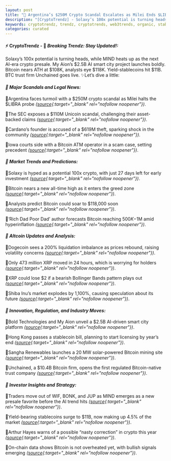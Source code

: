```yaml
---
layout: post
title: "🌌 Argentina’s $250M Crypto Scandal Escalates as Milei Ends $LIBRA Probe, Bitcoin Eyes New All-Time High"
description: "[CryptoTrendz] - Solaxy’s 100x potential is turning heads, while MIND heats up as the next AI-era crypto presale. My Aion’s $2.5B AI smart city project launches boldly. Bitcoin nears ATH at $108K, analysts eye $118K. Yield-stablecoins hit $11B. BTC trust firm Unchained goes live."
keywords: cryptotrendz, trendz, cryptotrends, web3trends, organic, stablecoin, Bitcoin, Crypto, Cardano, Dogecoin, Market, AI, XRP, Mining, stablecoins
categories: curated
---
```


#### ⚡ CryptoTrendz - 📌 *Breaking Trendz: Stay Updated!:*

Solaxy’s 100x potential is turning heads, while MIND heats up as the next AI-era crypto presale. My Aion’s $2.5B AI smart city project launches boldly. Bitcoin nears ATH at $108K, analysts eye $118K. Yield-stablecoins hit $11B. BTC trust firm Unchained goes live. ✨Let’s dive a little:


#### *🔖 Major Scandals and Legal News:*  

🔹Argentina faces turmoil with a $250M crypto scandal as Milei halts the $LIBRA probe *([source](https://s.avyag.com/7h1m){:target="_blank" rel="nofollow noopener"})*.  

🔹The SEC exposes a $110M Unicoin scandal, challenging their asset-backed claims *([source](https://s.avyag.com/icni){:target="_blank" rel="nofollow noopener"})*.  

🔹Cardano’s founder is accused of a $619M theft, sparking shock in the community *([source](https://s.avyag.com/mz6v){:target="_blank" rel="nofollow noopener"})*.  

🔹Iowa courts side with a Bitcoin ATM operator in a scam case, setting precedent *([source](https://s.avyag.com/krlz){:target="_blank" rel="nofollow noopener"})*.  

#### *🔖 Market Trends and Predictions:*  

🔹Solaxy is hyped as a potential 100x crypto, with just 27 days left for early investment *([source](https://s.avyag.com/tdat){:target="_blank" rel="nofollow noopener"})*.  

🔹Bitcoin nears a new all-time high as it enters the greed zone *([source](https://s.avyag.com/35lz){:target="_blank" rel="nofollow noopener"})*.  

🔹Analysts predict Bitcoin could soar to $118,000 soon *([source](https://s.avyag.com/l8ti){:target="_blank" rel="nofollow noopener"})*.  

🔹‘Rich Dad Poor Dad’ author forecasts Bitcoin reaching $500K-$1M amid hyperinflation *([source](https://s.avyag.com/04od){:target="_blank" rel="nofollow noopener"})*.  

#### *🔖 Altcoin Updates and Analysis:*  

🔹Dogecoin sees a 200% liquidation imbalance as prices rebound, raising volatility concerns *([source](https://s.avyag.com/qmqd){:target="_blank" rel="nofollow noopener"})*.  

🔹Only 473 million XRP moved in 24 hours, which is worrying for holders *([source](https://s.avyag.com/dbnv){:target="_blank" rel="nofollow noopener"})*.  

🔹XRP could lose $2 if a bearish Bollinger Bands pattern plays out *([source](https://s.avyag.com/cf0c){:target="_blank" rel="nofollow noopener"})*.  

🔹Shiba Inu’s market explodes by 1,100%, causing speculation about its future *([source](https://s.avyag.com/ybh6){:target="_blank" rel="nofollow noopener"})*.  

#### *🔖 Innovation, Regulation, and Industry Moves:*  

🔹Bold Technologies and My Aion unveil a $2.5B AI-driven smart city platform *([source](https://s.avyag.com/e9ur){:target="_blank" rel="nofollow noopener"})*.  

🔹Hong Kong passes a stablecoin bill, planning to start licensing by year’s end *([source](https://s.avyag.com/n7yo){:target="_blank" rel="nofollow noopener"})*.  

🔹Sangha Renewables launches a 20 MW solar-powered Bitcoin mining site *([source](https://s.avyag.com/wp79){:target="_blank" rel="nofollow noopener"})*.  

🔹Unchained, a $10.4B Bitcoin firm, opens the first regulated Bitcoin-native trust company *([source](https://s.avyag.com/vnsg){:target="_blank" rel="nofollow noopener"})*.  

#### *🔖 Investor Insights and Strategy:*  

🔹Traders move out of WIF, BONK, and JUP as MIND emerges as a new presale favorite before the AI trend hits *([source](https://s.avyag.com/kouu){:target="_blank" rel="nofollow noopener"})*.  

🔹Yield-bearing stablecoins surge to $11B, now making up 4.5% of the market *([source](https://s.avyag.com/4qhr){:target="_blank" rel="nofollow noopener"})*.  

🔹Arthur Hayes warns of a possible “nasty correction” in crypto this year *([source](https://s.avyag.com/084r){:target="_blank" rel="nofollow noopener"})*.  

🔹On-chain data shows Bitcoin is not overheated yet, with bullish signals emerging *([source](https://s.avyag.com/tgfs){:target="_blank" rel="nofollow noopener"})*.